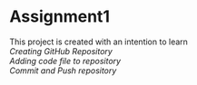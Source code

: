 # Assignment1
 
This project is created with an intention to learn
    <br>_Creating GitHub Repository_
    <br>_Adding code file to repository_
    <br>_Commit and Push repository_
